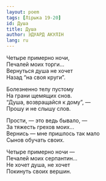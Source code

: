 ```yaml
---
layout: poem
tags: [Лірыка 19-20]
id: Душа
title: Душа
author: ЭДУАРД АКУЛІН
lang: ru
---
```



Четыре примерно ночи,  
Печалей моих торги...  
Вернуться душа не хочет  
Назад “на своя круги”.  

Болезненно телу пустому  
На грани щемящих снов.  
“Душа, возвращайся к дому”, —   
Прошу и не слышу слов.  

Прости, — это ведь бывало, —  
За тяжесть грехов моих...  
Вернись — мне пришлось так мало  
Сынов обучать своих.  

Четыре примерно ночи —   
Печалей моих серпантин...  
Не хочет душа, не хочет  
Покинуть своих вершин.  
